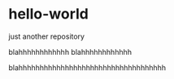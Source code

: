 # hello-world
just another repository


blahhhhhhhhhhhh blahhhhhhhhhhhh


 blahhhhhhhhhhhhhhhhhhhhhhhhhhhhhhhhhhh

